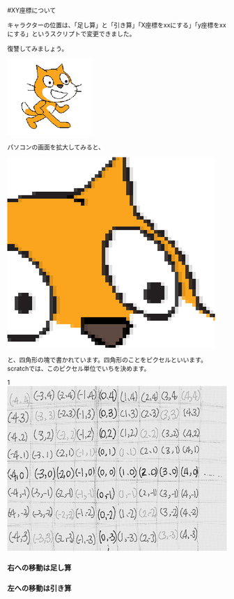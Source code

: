 #XY座標について

キャラクターの位置は、「足し算」と「引き算」「X座標をxxにする」「y座標をxxにする」というスクリプトで変更できました。

復讐してみましょう。




![](kaudaimae.png)

パソコンの画面を拡大してみると、

![](kaudaigo.png)


と、四角形の塊で書かれています。四角形のことをピクセルといいます。scratchでは、このピクセル単位でいちを決めます。

1
![](grid.png)












### 右への移動は足し算


### 左への移動は引き算